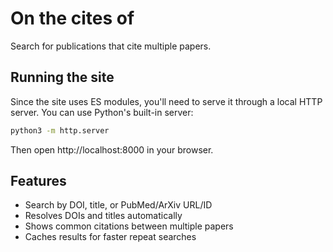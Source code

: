 # On the cites of

Search for publications that cite multiple papers.

## Running the site

Since the site uses ES modules, you'll need to serve it through a local HTTP server. You can use Python's built-in server:

```bash
python3 -m http.server
```

Then open http://localhost:8000 in your browser.

## Features

- Search by DOI, title, or PubMed/ArXiv URL/ID
- Resolves DOIs and titles automatically
- Shows common citations between multiple papers
- Caches results for faster repeat searches
